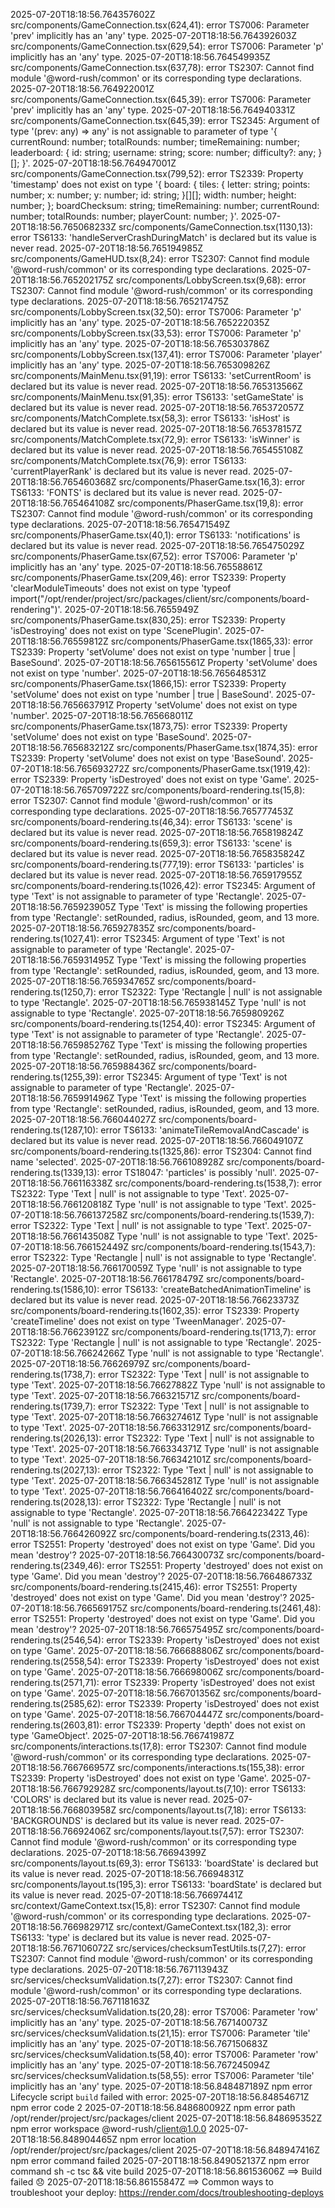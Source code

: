 2025-07-20T18:18:56.764357602Z src/components/GameConnection.tsx(624,41): error TS7006: Parameter 'prev' implicitly has an 'any' type.
2025-07-20T18:18:56.764392603Z src/components/GameConnection.tsx(629,54): error TS7006: Parameter 'p' implicitly has an 'any' type.
2025-07-20T18:18:56.764549935Z src/components/GameConnection.tsx(637,78): error TS2307: Cannot find module '@word-rush/common' or its corresponding type declarations.
2025-07-20T18:18:56.764922001Z src/components/GameConnection.tsx(645,39): error TS7006: Parameter 'prev' implicitly has an 'any' type.
2025-07-20T18:18:56.764940331Z src/components/GameConnection.tsx(645,39): error TS2345: Argument of type '(prev: any) => any' is not assignable to parameter of type '{ currentRound: number; totalRounds: number; timeRemaining: number; leaderboard: { id: string; username: string; score: number; difficulty?: any; }[]; }'.
2025-07-20T18:18:56.764947001Z src/components/GameConnection.tsx(799,52): error TS2339: Property 'timestamp' does not exist on type '{ board: { tiles: { letter: string; points: number; x: number; y: number; id: string; }[][]; width: number; height: number; }; boardChecksum: string; timeRemaining: number; currentRound: number; totalRounds: number; playerCount: number; }'.
2025-07-20T18:18:56.765068233Z src/components/GameConnection.tsx(1130,13): error TS6133: 'handleServerCrashDuringMatch' is declared but its value is never read.
2025-07-20T18:18:56.765194985Z src/components/GameHUD.tsx(8,24): error TS2307: Cannot find module '@word-rush/common' or its corresponding type declarations.
2025-07-20T18:18:56.765202175Z src/components/LobbyScreen.tsx(9,68): error TS2307: Cannot find module '@word-rush/common' or its corresponding type declarations.
2025-07-20T18:18:56.765217475Z src/components/LobbyScreen.tsx(32,50): error TS7006: Parameter 'p' implicitly has an 'any' type.
2025-07-20T18:18:56.765222035Z src/components/LobbyScreen.tsx(33,53): error TS7006: Parameter 'p' implicitly has an 'any' type.
2025-07-20T18:18:56.765303786Z src/components/LobbyScreen.tsx(137,41): error TS7006: Parameter 'player' implicitly has an 'any' type.
2025-07-20T18:18:56.765309826Z src/components/MainMenu.tsx(91,19): error TS6133: 'setCurrentRoom' is declared but its value is never read.
2025-07-20T18:18:56.765313566Z src/components/MainMenu.tsx(91,35): error TS6133: 'setGameState' is declared but its value is never read.
2025-07-20T18:18:56.765372057Z src/components/MatchComplete.tsx(58,3): error TS6133: 'isHost' is declared but its value is never read.
2025-07-20T18:18:56.765378157Z src/components/MatchComplete.tsx(72,9): error TS6133: 'isWinner' is declared but its value is never read.
2025-07-20T18:18:56.765455108Z src/components/MatchComplete.tsx(76,9): error TS6133: 'currentPlayerRank' is declared but its value is never read.
2025-07-20T18:18:56.765460368Z src/components/PhaserGame.tsx(16,3): error TS6133: 'FONTS' is declared but its value is never read.
2025-07-20T18:18:56.765464108Z src/components/PhaserGame.tsx(19,8): error TS2307: Cannot find module '@word-rush/common' or its corresponding type declarations.
2025-07-20T18:18:56.765471549Z src/components/PhaserGame.tsx(40,1): error TS6133: 'notifications' is declared but its value is never read.
2025-07-20T18:18:56.765475029Z src/components/PhaserGame.tsx(67,52): error TS7006: Parameter 'p' implicitly has an 'any' type.
2025-07-20T18:18:56.76558861Z src/components/PhaserGame.tsx(209,46): error TS2339: Property 'clearModuleTimeouts' does not exist on type 'typeof import("/opt/render/project/src/packages/client/src/components/board-rendering")'.
2025-07-20T18:18:56.7655949Z src/components/PhaserGame.tsx(830,25): error TS2339: Property 'isDestroying' does not exist on type 'ScenePlugin'.
2025-07-20T18:18:56.76559812Z src/components/PhaserGame.tsx(1865,33): error TS2339: Property 'setVolume' does not exist on type 'number | true | BaseSound'.
2025-07-20T18:18:56.765615561Z   Property 'setVolume' does not exist on type 'number'.
2025-07-20T18:18:56.765648531Z src/components/PhaserGame.tsx(1866,15): error TS2339: Property 'setVolume' does not exist on type 'number | true | BaseSound'.
2025-07-20T18:18:56.765663791Z   Property 'setVolume' does not exist on type 'number'.
2025-07-20T18:18:56.765668011Z src/components/PhaserGame.tsx(1873,75): error TS2339: Property 'setVolume' does not exist on type 'BaseSound'.
2025-07-20T18:18:56.765683212Z src/components/PhaserGame.tsx(1874,35): error TS2339: Property 'setVolume' does not exist on type 'BaseSound'.
2025-07-20T18:18:56.765693272Z src/components/PhaserGame.tsx(1919,42): error TS2339: Property 'isDestroyed' does not exist on type 'Game'.
2025-07-20T18:18:56.765709722Z src/components/board-rendering.ts(15,8): error TS2307: Cannot find module '@word-rush/common' or its corresponding type declarations.
2025-07-20T18:18:56.765777453Z src/components/board-rendering.ts(46,34): error TS6133: 'scene' is declared but its value is never read.
2025-07-20T18:18:56.765819824Z src/components/board-rendering.ts(659,3): error TS6133: 'scene' is declared but its value is never read.
2025-07-20T18:18:56.765835824Z src/components/board-rendering.ts(777,19): error TS6133: 'particles' is declared but its value is never read.
2025-07-20T18:18:56.765917955Z src/components/board-rendering.ts(1026,42): error TS2345: Argument of type 'Text' is not assignable to parameter of type 'Rectangle'.
2025-07-20T18:18:56.765923905Z   Type 'Text' is missing the following properties from type 'Rectangle': setRounded, radius, isRounded, geom, and 13 more.
2025-07-20T18:18:56.765927835Z src/components/board-rendering.ts(1027,41): error TS2345: Argument of type 'Text' is not assignable to parameter of type 'Rectangle'.
2025-07-20T18:18:56.765931495Z   Type 'Text' is missing the following properties from type 'Rectangle': setRounded, radius, isRounded, geom, and 13 more.
2025-07-20T18:18:56.765934765Z src/components/board-rendering.ts(1250,7): error TS2322: Type 'Rectangle | null' is not assignable to type 'Rectangle'.
2025-07-20T18:18:56.765938145Z   Type 'null' is not assignable to type 'Rectangle'.
2025-07-20T18:18:56.765980926Z src/components/board-rendering.ts(1254,40): error TS2345: Argument of type 'Text' is not assignable to parameter of type 'Rectangle'.
2025-07-20T18:18:56.765985276Z   Type 'Text' is missing the following properties from type 'Rectangle': setRounded, radius, isRounded, geom, and 13 more.
2025-07-20T18:18:56.765988436Z src/components/board-rendering.ts(1255,39): error TS2345: Argument of type 'Text' is not assignable to parameter of type 'Rectangle'.
2025-07-20T18:18:56.765991496Z   Type 'Text' is missing the following properties from type 'Rectangle': setRounded, radius, isRounded, geom, and 13 more.
2025-07-20T18:18:56.766044027Z src/components/board-rendering.ts(1287,10): error TS6133: 'animateTileRemovalAndCascade' is declared but its value is never read.
2025-07-20T18:18:56.766049107Z src/components/board-rendering.ts(1325,86): error TS2304: Cannot find name 'selected'.
2025-07-20T18:18:56.766108928Z src/components/board-rendering.ts(1339,13): error TS18047: 'particles' is possibly 'null'.
2025-07-20T18:18:56.766116338Z src/components/board-rendering.ts(1538,7): error TS2322: Type 'Text | null' is not assignable to type 'Text'.
2025-07-20T18:18:56.766120818Z   Type 'null' is not assignable to type 'Text'.
2025-07-20T18:18:56.766137258Z src/components/board-rendering.ts(1539,7): error TS2322: Type 'Text | null' is not assignable to type 'Text'.
2025-07-20T18:18:56.766143508Z   Type 'null' is not assignable to type 'Text'.
2025-07-20T18:18:56.766152449Z src/components/board-rendering.ts(1543,7): error TS2322: Type 'Rectangle | null' is not assignable to type 'Rectangle'.
2025-07-20T18:18:56.766170059Z   Type 'null' is not assignable to type 'Rectangle'.
2025-07-20T18:18:56.766178479Z src/components/board-rendering.ts(1586,10): error TS6133: 'createBatchedAnimationTimeline' is declared but its value is never read.
2025-07-20T18:18:56.76623373Z src/components/board-rendering.ts(1602,35): error TS2339: Property 'createTimeline' does not exist on type 'TweenManager'.
2025-07-20T18:18:56.76623912Z src/components/board-rendering.ts(1713,7): error TS2322: Type 'Rectangle | null' is not assignable to type 'Rectangle'.
2025-07-20T18:18:56.76624266Z   Type 'null' is not assignable to type 'Rectangle'.
2025-07-20T18:18:56.76626979Z src/components/board-rendering.ts(1738,7): error TS2322: Type 'Text | null' is not assignable to type 'Text'.
2025-07-20T18:18:56.76627882Z   Type 'null' is not assignable to type 'Text'.
2025-07-20T18:18:56.766321571Z src/components/board-rendering.ts(1739,7): error TS2322: Type 'Text | null' is not assignable to type 'Text'.
2025-07-20T18:18:56.766327461Z   Type 'null' is not assignable to type 'Text'.
2025-07-20T18:18:56.766331291Z src/components/board-rendering.ts(2026,13): error TS2322: Type 'Text | null' is not assignable to type 'Text'.
2025-07-20T18:18:56.766334371Z   Type 'null' is not assignable to type 'Text'.
2025-07-20T18:18:56.766342101Z src/components/board-rendering.ts(2027,13): error TS2322: Type 'Text | null' is not assignable to type 'Text'.
2025-07-20T18:18:56.766345281Z   Type 'null' is not assignable to type 'Text'.
2025-07-20T18:18:56.766416402Z src/components/board-rendering.ts(2028,13): error TS2322: Type 'Rectangle | null' is not assignable to type 'Rectangle'.
2025-07-20T18:18:56.766422342Z   Type 'null' is not assignable to type 'Rectangle'.
2025-07-20T18:18:56.766426092Z src/components/board-rendering.ts(2313,46): error TS2551: Property 'destroyed' does not exist on type 'Game'. Did you mean 'destroy'?
2025-07-20T18:18:56.766430073Z src/components/board-rendering.ts(2349,46): error TS2551: Property 'destroyed' does not exist on type 'Game'. Did you mean 'destroy'?
2025-07-20T18:18:56.766486733Z src/components/board-rendering.ts(2415,46): error TS2551: Property 'destroyed' does not exist on type 'Game'. Did you mean 'destroy'?
2025-07-20T18:18:56.766569175Z src/components/board-rendering.ts(2461,48): error TS2551: Property 'destroyed' does not exist on type 'Game'. Did you mean 'destroy'?
2025-07-20T18:18:56.766575495Z src/components/board-rendering.ts(2546,54): error TS2339: Property 'isDestroyed' does not exist on type 'Game'.
2025-07-20T18:18:56.766688806Z src/components/board-rendering.ts(2558,54): error TS2339: Property 'isDestroyed' does not exist on type 'Game'.
2025-07-20T18:18:56.766698006Z src/components/board-rendering.ts(2571,71): error TS2339: Property 'isDestroyed' does not exist on type 'Game'.
2025-07-20T18:18:56.766701356Z src/components/board-rendering.ts(2585,62): error TS2339: Property 'isDestroyed' does not exist on type 'Game'.
2025-07-20T18:18:56.766704447Z src/components/board-rendering.ts(2603,81): error TS2339: Property 'depth' does not exist on type 'GameObject'.
2025-07-20T18:18:56.766741987Z src/components/interactions.ts(17,8): error TS2307: Cannot find module '@word-rush/common' or its corresponding type declarations.
2025-07-20T18:18:56.766766957Z src/components/interactions.ts(155,38): error TS2339: Property 'isDestroyed' does not exist on type 'Game'.
2025-07-20T18:18:56.766792928Z src/components/layout.ts(7,10): error TS6133: 'COLORS' is declared but its value is never read.
2025-07-20T18:18:56.766803958Z src/components/layout.ts(7,18): error TS6133: 'BACKGROUNDS' is declared but its value is never read.
2025-07-20T18:18:56.76692406Z src/components/layout.ts(7,57): error TS2307: Cannot find module '@word-rush/common' or its corresponding type declarations.
2025-07-20T18:18:56.76694399Z src/components/layout.ts(69,3): error TS6133: 'boardState' is declared but its value is never read.
2025-07-20T18:18:56.76694831Z src/components/layout.ts(195,3): error TS6133: 'boardState' is declared but its value is never read.
2025-07-20T18:18:56.76697441Z src/context/GameContext.tsx(15,8): error TS2307: Cannot find module '@word-rush/common' or its corresponding type declarations.
2025-07-20T18:18:56.766982971Z src/context/GameContext.tsx(182,3): error TS6133: 'type' is declared but its value is never read.
2025-07-20T18:18:56.767106072Z src/services/checksumTestUtils.ts(7,27): error TS2307: Cannot find module '@word-rush/common' or its corresponding type declarations.
2025-07-20T18:18:56.767113943Z src/services/checksumValidation.ts(7,27): error TS2307: Cannot find module '@word-rush/common' or its corresponding type declarations.
2025-07-20T18:18:56.767118163Z src/services/checksumValidation.ts(20,28): error TS7006: Parameter 'row' implicitly has an 'any' type.
2025-07-20T18:18:56.767140073Z src/services/checksumValidation.ts(21,15): error TS7006: Parameter 'tile' implicitly has an 'any' type.
2025-07-20T18:18:56.767150683Z src/services/checksumValidation.ts(58,40): error TS7006: Parameter 'row' implicitly has an 'any' type.
2025-07-20T18:18:56.767245094Z src/services/checksumValidation.ts(58,55): error TS7006: Parameter 'tile' implicitly has an 'any' type.
2025-07-20T18:18:56.848487189Z npm error Lifecycle script `build` failed with error:
2025-07-20T18:18:56.84854671Z npm error code 2
2025-07-20T18:18:56.848680092Z npm error path /opt/render/project/src/packages/client
2025-07-20T18:18:56.848695352Z npm error workspace @word-rush/client@1.0.0
2025-07-20T18:18:56.848904465Z npm error location /opt/render/project/src/packages/client
2025-07-20T18:18:56.848947416Z npm error command failed
2025-07-20T18:18:56.849052137Z npm error command sh -c tsc && vite build
2025-07-20T18:18:56.86153606Z ==> Build failed 😞
2025-07-20T18:18:56.86155847Z ==> Common ways to troubleshoot your deploy: https://render.com/docs/troubleshooting-deploys